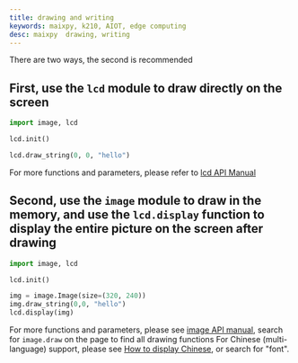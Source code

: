 ```yaml
---
title: drawing and writing
keywords: maixpy, k210, AIOT, edge computing
desc: maixpy  drawing, writing
---
```




There are two ways, the second is recommended

## First, use the `lcd` module to draw directly on the screen

```python
import image, lcd

lcd.init()

lcd.draw_string(0, 0, "hello")
```

For more functions and parameters, please refer to [lcd API Manual](/api_reference/machine_vision/lcd.md)

## Second, use the `image` module to draw in the memory, and use the `lcd.display` function to display the entire picture on the screen after drawing

```python
import image, lcd

lcd.init()

img = image.Image(size=(320, 240))
img.draw_string(0,0, "hello")
lcd.display(img)

```

For more functions and parameters, please see [image API manual](/api_reference/machine_vision/image/image.html), search for `image.draw` on the page to find all drawing functions
For Chinese (multi-language) support, please see [How to display Chinese](/course/image/image_draw_font/image_draw_font.md), or search for "font".
